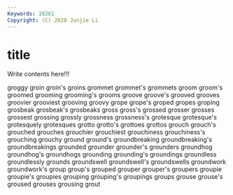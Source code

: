 ```yaml
---
Keywords: 28261
Copyright: (C) 2020 Junjie Li
---
```


# title

Write contents here!!!

groggy 
groin 
groin's 
groins 
grommet 
grommet's
grommets 
groom 
groom's 
groomed 
grooming 
grooming's 
grooms 
groove 
groove's 
grooved
grooves 
groovier 
grooviest 
grooving 
groovy 
grope 
grope's 
groped 
gropes 
groping
grosbeak 
grosbeak's 
grosbeaks 
gross 
gross's 
grossed 
grosser 
grosses 
grossest 
grossing
grossly 
grossness 
grossness's 
grotesque 
grotesque's 
grotesquely 
grotesques 
grotto 
grotto's 
grottoes
grottos 
grouch 
grouch's 
grouched 
grouches 
grouchier 
grouchiest 
grouchiness 
grouchiness's 
grouching
grouchy 
ground 
ground's 
groundbreaking 
groundbreaking's 
groundbreakings 
grounded 
grounder 
grounder's 
grounders
groundhog 
groundhog's 
groundhogs 
grounding 
grounding's 
groundings 
groundless 
groundlessly 
grounds 
groundswell
groundswell's 
groundswells 
groundwork 
groundwork's 
group 
group's 
grouped 
grouper 
grouper's 
groupers
groupie 
groupie's 
groupies 
grouping 
grouping's 
groupings 
groups 
grouse 
grouse's 
groused
grouses 
grousing 
grout 
